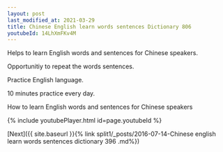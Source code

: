 ```yaml
---
layout: post
last_modified_at: 2021-03-29
title: Chinese English learn words sentences Dictionary 806 
youtubeId: 14LhXmFKv4M
---
```

 
 
Helps to learn English words and sentences for Chinese speakers.

Opportunitiy to repeat the words sentences. 

Practice English language. 
 
10 minutes practice every day. 
 
How to learn English words and sentences for Chinese speakers 
 
{% include youtubePlayer.html id=page.youtubeId %}
 
 
[Next]({{ site.baseurl }}{% link  split1/_posts/2016-07-14-Chinese english learn words sentences dictionary 396 .md%})
 
